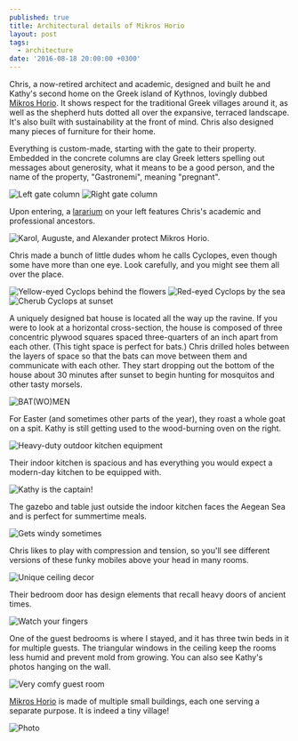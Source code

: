```yaml
---
published: true
title: Architectural details of Mikros Horio
layout: post
tags:
  - architecture
date: '2016-08-18 20:00:00 +0300'
---
```

Chris, a now-retired architect and academic, designed and built he and Kathy's second home on the Greek island of Kythnos, lovingly dubbed [Mikros Horio][mikros].  It shows respect for the traditional Greek villages around it, as well as the shepherd huts dotted all over the expansive, terraced landscape. It's also built with sustainability at the front of mind. Chris also designed many pieces of furniture for their home.

<!--more-->

Everything is custom-made, starting with the gate to their property. Embedded in the concrete columns are clay Greek letters spelling out messages about generosity, what it means to be a good person, and the name of the property, "Gastronemi", meaning "pregnant".

![Left gate column]({{site.baseurl}}/images/2016/08/18/architectural-details-of-mikros-horio/gate-left.jpeg)
![Right gate column]({{site.baseurl}}/images/2016/08/18/architectural-details-of-mikros-horio/gate-right.jpeg)

Upon entering, a [lararium](https://en.wikipedia.org/wiki/Lares#Lararium) on your left features Chris's academic and professional ancestors.

![Karol, Auguste, and Alexander protect Mikros Horio.]({{site.baseurl}}/images/2016/08/18/architectural-details-of-mikros-horio/lararium.jpeg)

Chris made a bunch of little dudes whom he calls Cyclopes, even though some have more than one eye. Look carefully, and you might see them all over the place.

![Yellow-eyed Cyclops behind the flowers]({{site.baseurl}}/images/2016/08/18/architectural-details-of-mikros-horio/cyclops-yellow.jpeg)
![Red-eyed Cyclops by the sea]({{site.baseurl}}/images/2016/08/18/architectural-details-of-mikros-horio/cyclops-red.jpeg)
![Cherub Cyclops at sunset]({{site.baseurl}}/images/2016/08/18/architectural-details-of-mikros-horio/cyclops-cherub.jpeg)

A uniquely designed bat house is located all the way up the ravine. If you were to look at a horizontal cross-section, the house is composed of three concentric plywood squares spaced three-quarters of an inch apart from each other. (This tight space is perfect for bats.) Chris drilled holes between the layers of space so that the bats can move between them and communicate with each other. They start dropping out the bottom of the house about 30 minutes after sunset to begin hunting for mosquitos and other tasty morsels.

![BAT(WO)MEN]({{site.baseurl}}/images/2016/08/18/architectural-details-of-mikros-horio/bathouse.jpeg)

For Easter (and sometimes other parts of the year), they roast a whole goat on a spit. Kathy is still getting used to the wood-burning oven on the right.

![Heavy-duty outdoor kitchen equipment]({{site.baseurl}}/images/2016/08/18/architectural-details-of-mikros-horio/kitchen-outdoor.jpeg)

Their indoor kitchen is spacious and has everything you would expect a modern-day kitchen to be equipped with.

![Kathy is the captain!]({{site.baseurl}}/images/2016/08/18/architectural-details-of-mikros-horio/kitchen-indoor.jpeg)

The gazebo and table just outside the indoor kitchen faces the Aegean Sea and is perfect for summertime meals.

![Gets windy sometimes]({{site.baseurl}}/images/2016/08/18/architectural-details-of-mikros-horio/gazebo.jpeg)

Chris likes to play with compression and tension, so you'll see different versions of these funky mobiles above your head in many rooms.

![Unique ceiling decor]({{site.baseurl}}/images/2016/08/18/architectural-details-of-mikros-horio/mobile.jpeg)

Their bedroom door has design elements that recall heavy doors of ancient times.

![Watch your fingers]({{site.baseurl}}/images/2016/08/18/architectural-details-of-mikros-horio/door.jpeg)

One of the guest bedrooms is where I stayed, and it has three twin beds in it for multiple guests. The triangular windows in the ceiling keep the rooms less humid and prevent mold from growing. You can also see Kathy's photos hanging on the wall.

![Very comfy guest room]({{site.baseurl}}/images/2016/08/18/architectural-details-of-mikros-horio/bedroom.jpeg)

[Mikros Horio][mikros] is made of multiple small buildings, each one serving a separate purpose. It is indeed a tiny village!

![Photo]({{site.baseurl}}/images/2016/08/18/architectural-details-of-mikros-horio/buildings.jpeg)

[mikros]: https://sites.google.com/site/saccopoulos/